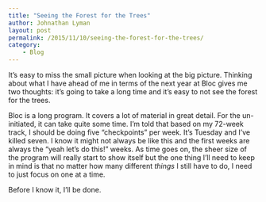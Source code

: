 ```yaml
---
title: "Seeing the Forest for the Trees"
author: Johnathan Lyman
layout: post
permalink: /2015/11/10/seeing-the-forest-for-the-trees/
category:
    - Blog
---
```


It’s easy to miss the small picture when looking at the big picture. Thinking about what I have ahead of me in terms of the next year at Bloc gives me two thoughts: it’s going to take a long time and it’s easy to not see the forest for the trees.

Bloc is a long program. It covers a lot of material in great detail. For the un-initiated, it can take quite some time. I’m told that based on my 72-week track, I should be doing five “checkpoints” per week. It’s Tuesday and I’ve killed seven. I know it might not always be like this and the first weeks are always the “yeah let’s do this!” weeks. As time goes on, the sheer size of the program will really start to show itself but the one thing I’ll need to keep in mind is that no matter how many different _things_ I still have to do, I need to just focus on one at a time.

Before I know it, I’ll be done.

